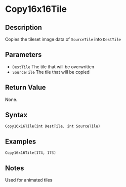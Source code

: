 # Copy16x16Tile

## Description
Copies the tileset image data of `SourceTile` into `DestTile`

## Parameters
- `DestTile`
The tile that will be overwritten
- `SourceTile`
The tile that will be copied

## Return Value
None.

## Syntax
```
Copy16x16Tile(int DestTile, int SourceTile)
```

## Examples
```
Copy16x16Tile(174, 173)
```

## Notes
Used for animated tiles